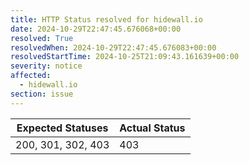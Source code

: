 ```yaml
---
title: HTTP Status resolved for hidewall.io
date: 2024-10-29T22:47:45.676068+00:00
resolved: True
resolvedWhen: 2024-10-29T22:47:45.676083+00:00
resolvedStartTime: 2024-10-25T21:09:43.161639+00:00
severity: notice
affected:
  - hidewall.io
section: issue
---
```


| Expected Statuses | Actual Status  |
|-------------------|----------------|
| 200, 301, 302, 403 | 403 |
